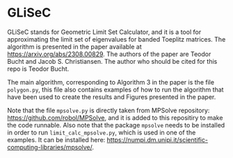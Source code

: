 # GLiSeC
GLiSeC stands for Geometric Limit Set Calculator, and it is a tool for approximating the limit set of eigenvalues for banded Toeplitz matrices. The algorithm is presented in the paper available at https://arxiv.org/abs/2308.00829. The authors of the paper are Teodor Bucht and Jacob S. Christiansen. The author who should be cited for this repo is Teodor Bucht. 

The main algorithm, corresponding to Algorithm 3 in the paper is the file `polygon.py`, this file also contains examples of how to run the algorithm that have been used to create the results and Figures presented in the paper. 

Note that the file `mpsolve.py` is directly taken from MPSolve repository: https://github.com/robol/MPSolve, and it is added to this repositiry to make the code runnable. Also note that the package `mpsolve` needs to be installed in order to run `limit_calc_mpsolve.py`, which is used in one of the examples. It can be installed here: https://numpi.dm.unipi.it/scientific-computing-libraries/mpsolve/. 
